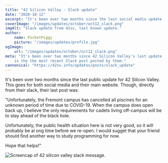 ```yaml
---
title: "42 Silicon Valley - Slack update"
date: "2020-10-12"
excerpt: "It's been over two months since the last social media update..."
coverImage: "/images/updates/october/oct12_slack.png"
imgAlt: "Slack update from 42sv, last known update."
author:
    name: PocketPiggy
    picture: "/images/updates/profile.jpg"
ogImage:
    url: "/images/updates/october/oct12_slack.png"
meta: "It's been over two months since 42 Silicon Valley's last update, here
    is the the most recent Slack post posted by them."
cannonical: "https://42sv.info/updates/posts/slack_update"
---
```


<p class='blog-p'>
It's been over two months since the last public update for 42 Silicon Valley. This goes for both social media and their main website. Though, directly from their slack, their last post was:
</p>

<div class='blog-transcription'>

"Unfortunately, the Fremont campus has cancelled all piscines for an unknown period of time due to COVID-19.
When the campus does open back up, I believe the only requirements for cadets living off-campus will be to stay ahead of the black hole.

Unfortunately, the public health situation here is not very good, so it will probably be al ong time before we re-open. I would sugget that your friend should find another way to study programming for now.

Hope that helps!"
</div>

<span class='blog-img'>
<img src='/images/updates/october/oct12_slack.png' alt='Screencap of 42 silicon valley slack message.'/>
</span>

<span class='buffy-the-buffer' />
